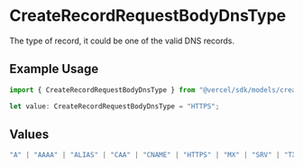 # CreateRecordRequestBodyDnsType

The type of record, it could be one of the valid DNS records.

## Example Usage

```typescript
import { CreateRecordRequestBodyDnsType } from "@vercel/sdk/models/createrecordop.js";

let value: CreateRecordRequestBodyDnsType = "HTTPS";
```

## Values

```typescript
"A" | "AAAA" | "ALIAS" | "CAA" | "CNAME" | "HTTPS" | "MX" | "SRV" | "TXT" | "NS"
```